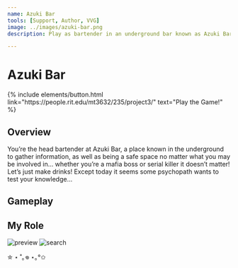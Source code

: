 ```yaml
---
name: Azuki Bar
tools: [Support, Author, VVG]
image: ../images/azuki-bar.png
description: Play as bartender in an underground bar known as Azuki Bar, famous for its secrecy and safety. It doesn't matter who you are, as long as you're here to order some drinks! 

---
```

# Azuki Bar

<p class="text-center">
{% include elements/button.html link="https://people.rit.edu/mt3632/235/project3/" text="Play the Game!" %}
</p>

## Overview

You’re the head bartender at Azuki Bar, a place known in the underground to gather information, as well as being a safe space no matter what you may be involved in… whether you’re a mafia boss or serial killer it doesn’t matter! Let’s just make drinks! Except today it seems some psychopath wants to test your knowledge…

## Gameplay


## My Role




![preview](https://www.sketchappsources.com/resources/source-image/we-were-soldiers-landing-page-dbruggisser.jpg)
![search](https://www.sketchappsources.com/resources/source-image/microsoft-windows-10-virtual-keyboard-diogo-sousa.png)

✮ ⋆ ˚｡𖦹 ⋆｡°✩
